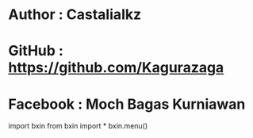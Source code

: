 # Author : CastaliaIkz
# GitHub : https://github.com/Kagurazaga
# Facebook : Moch Bagas Kurniawan
import bxin
from bxin import *
bxin.menu()

